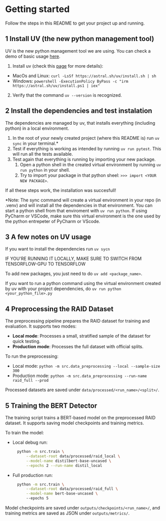 Getting started
============
Follow the steps in this README to get your project up and running.


1 Install UV (the new python management tool)
--------------------------
UV is the new python management tool we are using. You can check a demo of basic usage [here](https://docs.astral.sh/uv/).

1. Install uv (check this [page](https://docs.astral.sh/uv/getting-started/installation/) for more details):
* MacOs and Linux: `curl -LsSf https://astral.sh/uv/install.sh | sh`
* Windows: `powershell -ExecutionPolicy ByPass -c "irm https://astral.sh/uv/install.ps1 | iex"`
2. Verify that the command `uv --version` is recognized.


2 Install the dependencies and test instalation
---------------- 

The dependencies are managed by uv, that installs everything (including python) in a local environment.

1) In the root of your newly created project (where this README is) run `uv sync` in your terminal.* 
2) Test if everything is working as intended by running `uv run pytest`. This will run all the tests available. 
3) Test again that everything is running by importing your new package.
    1. Open a python shell in the created virtual environment by running `uv run python` in your shell.
    2. Try to import your package in that python sheel: `>>> import <YOUR NEW PACKAGE>`.

If all these steps work, the installation was succesfull! 
    
*Note: The sync command will create a virtual environment in your repo (in .venv) and will install all the dependencies in that environment. You can start a python shell from that enviroment with `uv run python`. If using PyCharm or VSCode, make sure this virtual environment is the one used by the python entrepeter of PyCharm or VScode.

3 A few notes on UV usage
----------------------

If you want to install the dependencies run `uv sycn`

IF YOU'RE RUNNING IT LOCALLY, MAKE SURE TO SWITCH FROM TENSORFLOW-GPU TO TENSORFLOW

To add new packages, you just need to do `uv add <package_name>`.

If you want to run a python command using the virtual environment created by uv with your project dependencies, do `uv run python <your_python_file>.py`

4 Preprocessing the RAID Dataset
----------------------

The preprocessing pipeline prepares the RAID dataset for training and evaluation. It supports two modes:

- **Local mode**: Processes a small, stratified sample of the dataset for quick testing.
- **Production mode**: Processes the full dataset with official splits.

To run the preprocessing:

- Local mode: `python -m src.data_preprocessing --local --sample-size 300`
- Production mode: `python -m src.data_preprocessing --run-name raid_full --prod`

Processed datasets are saved under `data/processed/<run_name>/<split>/`.

5 Training the BERT Detector
----------------------

The training script trains a BERT-based model on the preprocessed RAID dataset. It supports saving model checkpoints and training metrics.

To train the model:

- Local debug run:
  ```bash
    python -m src.train \
        --dataset-root data/processed/raid_local \
        --model-name distilbert-base-uncased \
        --epochs 2 --run-name distil_local
  ```

- Full production run:
  ```bash
    python -m src.train \
        --dataset-root data/processed/raid_full \
        --model-name bert-base-uncased \  
        --epochs 5
  ```

Model checkpoints are saved under `outputs/checkpoints/<run_name>/`, and training metrics are saved as JSON under `outputs/metrics/`.





